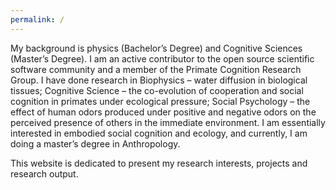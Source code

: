 ```yaml
---
permalink: /
---
```


My background is physics (Bachelor’s Degree) and Cognitive Sciences (Master’s Degree). I am an active contributor to the open source scientific software community and a member of the Primate Cognition Research Group. I have done research in Biophysics – water diffusion in biological tissues; Cognitive Science – the co-evolution of cooperation and social cognition in primates under ecological pressure; Social Psychology –  the effect of human odors  produced under positive and negative odors on the perceived presence of others in the immediate environment. I am essentially interested in embodied social cognition and ecology,  and currently, I am doing a master’s degree in Anthropology.

This website is dedicated to present my research interests, projects and research output.
